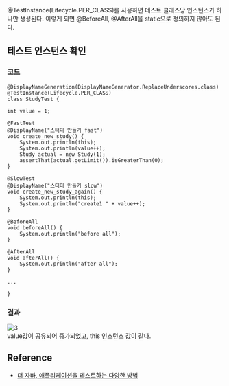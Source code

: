 \@TestInstance(Lifecycle.PER_CLASS)를 사용하면 테스트 클래스당 인스턴스가 하나만 생성된다. 이렇게 되면 \@BeforeAll, \@AfterAll을 static으로 정의하지 않아도 된다.

## 테스트 인스턴스 확인
### 코드
```
@DisplayNameGeneration(DisplayNameGenerator.ReplaceUnderscores.class)
@TestInstance(Lifecycle.PER_CLASS)
class StudyTest {

int value = 1;

@FastTest
@DisplayName("스터디 만들기 fast")
void create_new_study() {
    System.out.println(this);
    System.out.println(value++);
    Study actual = new Study(1);
    assertThat(actual.getLimit()).isGreaterThan(0);
}

@SlowTest
@DisplayName("스터디 만들기 slow")
void create_new_study_again() {
    System.out.println(this);
    System.out.println("create1 " + value++);
}

@BeforeAll
void beforeAll() {
    System.out.println("before all");
}

@AfterAll
void afterAll() {
    System.out.println("after all");
}

...

}
```

### 결과
![3](https://raw.githubusercontent.com/smpark1020/tistory-smpark/master/images/%5BJUnit5%5D%20%ED%85%8C%EC%8A%A4%ED%8A%B8%20%EC%9D%B8%EC%8A%A4%ED%84%B4%EC%8A%A4/3.PNG)   
value값이 공유되어 증가되었고, this 인스턴스 값이 같다.

## Reference
* [더 자바, 애플리케이션을 테스트하는 다양한 방법](https://www.inflearn.com/course/%EA%B0%9C%EB%B0%9C%EC%9E%90-%EC%9D%B8%ED%84%B0%EB%B7%B0?inst=9746dbc4)